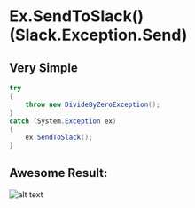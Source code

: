 # Ex.SendToSlack() (Slack.Exception.Send)

## <a name="very_simple"/> Very Simple
```csharp
try
{
    throw new DivideByZeroException();
}
catch (System.Exception ex)
{
    ex.SendToSlack();
}
```
## <a name="result"/> Awesome Result:

![alt text](https://i.imgur.com/Pc0MXIj.png)


